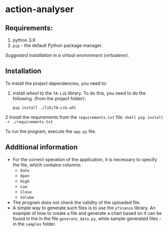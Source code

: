 # action-analyser

## Requirements:
1. python 3.9
2. `pip` - the default Python package manager.

*Suggested installation in a virtual environment (virtualenv)*.

## Installation

To install the project dependencies, you need to:
1. install *wheel* to the `TA-Lib` library. To do this, you need to do the following.
(from the project folder):
    ```shell
    pip install ./lib/TA-Lib.whl
    ```

2 Install the requirements from the `requirements.txt` file.
    ```shell
    pip install -r ./requirements.txt
    ```

To run the program, execute the `app.py` file.

## Additional information
* For the correct operation of the application, it is necessary to specify the file, which contains columns:
  * `Date`
  * `Open`
  * `High`
  * `Low`
  * `Close`
  * `Volume`
* The program does not check the validity of the uploaded file.
* A simple way to generate such files is to use the `yfinance` library.
An example of how to create a file and generate a chart based on it can be found in the
in the file `generate_data.py`, while sample generated files - in the `samples` folder.